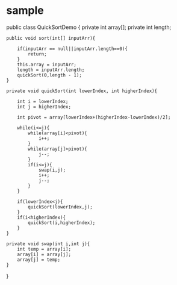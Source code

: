 # sample

public class QuickSortDemo {
    private int array[];
    private int length;
    
    public void sort(int[] inputArr){
    	
    	if(inputArr == null||inputArr.length==0){
    		return;
    	}
    	this.array = inputArr;
    	length = inputArr.length;
    	quickSort(0,length - 1);
    }
    
    private void quickSort(int lowerIndex, int higherIndex){
    	
    	int i = lowerIndex;
    	int j = higherIndex;
    	
    	int pivot = array[lowerIndex+(higherIndex-lowerIndex)/2];
    	
    	while(i<=j){
    		while(array[i]<pivot){
    			i++;
    		}
    		while(array[j]>pivot){
    			j--;
    		}
    		if(i<=j){
    			swap(i,j);
    			i++;
    			j--;
    		}
    	}
    	
    	if(lowerIndex<j){
    		quickSort(lowerIndex,j);
    	}
    	if(i<higherIndex){
    		quickSort(i,higherIndex);
    	}
    }
    
    private void swap(int i,int j){
    	int temp = array[i];
    	array[i] = array[j];
    	array[j] = temp;
    }
}
